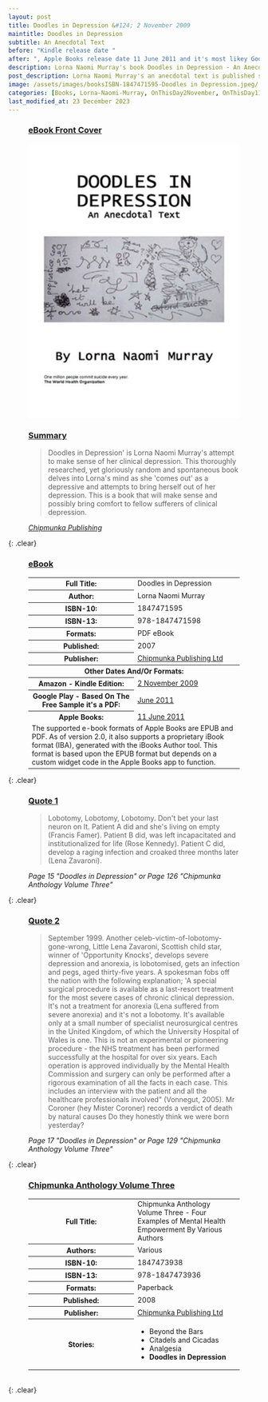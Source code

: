 ```yaml
---
layout: post
title: Doodles in Depression &#124; 2 November 2009
maintitle: Doodles in Depression
subtitle: An Anecdotal Text
before: "Kindle release date "
after: ", Apple Books release date 11 June 2011 and it's most likey Google Play's release date as well"
description: Lorna Naomi Murray's book Doodles in Depression - An Anecdotal Text is published she makes referance to Lena Zavaroni.
post_description: Lorna Naomi Murray's an anecdotal text is published she makes referance to Lena Zavaroni.
image: /assets/images/booksISBN-1847471595-Doodles in Depression.jpeg/
categories: [Books, Lorna-Naomi-Murray, OnThisDay2November, OnThisDay11June]
last_modified_at: 23 December 2023
---
```


<figure class="fig1">
<h3 id="cover"><a href="#cover">eBook Front Cover</a></h3>
<img src="/assets/images/books/ISBN-1847471595-Doodles in Depression.jpeg" class="full-width"/>
</figure>

<figure class="fig2">
<h3 id="summary"><a href="#summary">Summary</a></h3>
<blockquote>Doodles in Depression' is Lorna Naomi Murray's attempt to make sense of her clinical depression. This thoroughly researched, yet gloriously random and spontaneous book delves into Lorna's mind as she 'comes out' as a depressive and attempts to bring herself out of her depression. This is a book that will make sense and possibly bring comfort to fellow sufferers of clinical depression.</blockquote>
<cite><a class="external-link" href="https://chipmunkapublishing.com/product/chipmunka-anthology-volume-three-the/">Chipmunka Publishing</a></cite>
</figure>

{: .clear}

<figure class="fig3">
<h3 id="ebook"><a href="#ebook">eBook</a></h3>
<table>
<tr><th style="width:50%">Full Title:</th><td style="width:50%">Doodles in Depression</td></tr>
<tr><th>Author:</th><td>Lorna Naomi Murray</td></tr>
<tr><th>ISBN-10:</th><td>1847471595</td></tr>
<tr><th>ISBN-13:</th><td>978-1847471598</td></tr>
<tr><th>Formats:</th><td>PDF eBook</td></tr>
<tr><th>Published:</th><td>2007</td></tr>
<tr><th>Publisher:</th><td><a class="external-link" href="https://chipmunkapublishing.com/product/chipmunka-anthology-volume-three-the/">Chipmunka Publishing Ltd</a></td></tr>
<tr class="split"><th colspan="2">Other Dates And/Or Formats:</th></tr>
<tr><th>Amazon - Kindle Edition:</th><td><a class="external-link" href="https://www.amazon.co.uk/Doodles-Depression-Lorna-Naomi-Murray-ebook/dp/B002ZCY976">2 November 2009</a></td></tr>
<tr><th>Google Play - Based On The Free Sample it's a PDF:</th><td><a class="external-link" href="https://play.google.com/store/books/details?id=ZoydTXmpDpIC&rdid=book-ZoydTXmpDpIC">June 2011</a></td></tr>
<tr><th>Apple Books:</th><td><a class="external-link" href="https://books.apple.com/gb/book/doodles-in-depression/id450700395">11 June 2011</a></td></tr>
<tr><td colspan="2">The supported e-book formats of Apple Books are EPUB and PDF. As of version 2.0, it also supports a proprietary iBook format (IBA), generated with the iBooks Author tool. This format is based upon the EPUB format but depends on a custom widget code in the Apple Books app to function.</td></tr>
</table>
</figure>

{: .clear}


<figure class="fig3">
<h3 id="quote1"><a href="#quote1">Quote 1</a></h3>
<blockquote>Lobotomy, Lobotomy, Lobotomy. Don't bet your last neuron on It. Patient A did and she's living on empty (Francis Famer). Patient B did, was left incapacitated and institutionalized for life (Rose Kennedy). Patient C did, develop a raging infection and croaked three months later (Lena Zavaroni).</blockquote>
<cite>Page 15 "Doodles in Depression" or Page 126 "Chipmunka Anthology Volume Three" </cite>
</figure>

{: .clear}

<figure class="fig3">
<h3 id="quote2"><a href="#quote2">Quote 2</a></h3>
<blockquote>﻿September 1999. Another celeb-victim-of-lobotomy-gone-wrong, Little Lena Zavaroni, Scottish child star, winner of 'Opportunity Knocks', develops severe depression and anorexia, is lobotomised, gets an infection and pegs, aged thirty-five years. A spokesman fobs off the nation with the following explanation; 'A special surgical procedure is available as a last-resort treatment for the most severe cases of chronic clinical depression. It's not a treatment for anorexia (Lena suffered from severe anorexia) and it's not a lobotomy. It's available only at a small number of specialist neurosurgical centres in the United Kingdom, of which the University Hospital of Wales is one. This is not an experimental or pioneering procedure - the NHS treatment has been performed successfully at the hospital for over six years. Each operation is approved individually by the Mental Health Commission and surgery can only be performed after a rigorous examination of all the facts in each case. This includes an interview with the patient and all the healthcare professionals involved" (Vonnegut, 2005). Mr Coroner (hey Mister Coroner) records a verdict of death by natural causes Do they honestly think we were born yesterday?</blockquote>
<cite>Page 17 "Doodles in Depression" or Page 129 "Chipmunka Anthology Volume Three" </cite>
</figure>

{: .clear}

<figure class="fig3">
<h3 id="anthology"><a href="#anthology">Chipmunka Anthology Volume Three</a></h3>
<table>
<tr><th style="width:50%">Full Title:</th><td style="width:50%">Chipmunka Anthology Volume Three - Four Examples of Mental Health Empowerment
By Various Authors
</td></tr>
<tr><th>Authors:</th><td>Various</td></tr>
<tr><th>ISBN-10:</th><td>1847473938</td></tr>
<tr><th>ISBN-13:</th><td>978-1847473936</td></tr>
<tr><th>Formats:</th><td>Paperback</td></tr>
<tr><th>Published:</th><td>2008</td></tr>
<tr><th>Publisher:</th><td><a class="external-link" href="https://chipmunkapublishing.com/product/chipmunka-anthology-volume-three-the/">Chipmunka Publishing Ltd</a></td></tr>
<tr><th>Stories:</th><td>
<ul>
<li>Beyond the Bars</li>
<li>Citadels and Cicadas</li>
<li>Analgesia</li>
<li><strong>Doodles in Depression</strong></li>
</ul>
</td></tr>
</table>
</figure>

<br />{: .clear}

